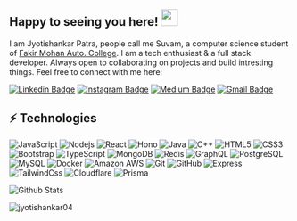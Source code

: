 ## Happy to seeing you here! <img src="https://raw.githubusercontent.com/aemmadi/aemmadi/master/wave.gif" width="30">

I am Jyotishankar Patra, people call me Suvam, a  computer science student of [Fakir Mohan Auto. College](https://fmcollege.nic.in/). I am a tech enthusiast & a full stack developer. Always open to collaborating on projects and build intresting things. Feel free to connect with me here:

[![Linkedin Badge](https://img.shields.io/badge/-jyotishankar-patrablue?style=flat-square&logo=Linkedin&logoColor=white&link=https://www.linkedin.com/in/jyotishankar-patra/)](https://www.linkedin.com/in/jyotishankar-patra/)
[![Instagram Badge](https://img.shields.io/badge/-dev.suvam-purple?style=flat-square&logo=instagram&logoColor=white&link=https://instagram.com/dev.suvam/)](https://instagram.com/dev.suvam)
[![Medium Badge](https://img.shields.io/badge/-@devsuvam-03a57a?style=flat-square&labelColor=000000&logo=Medium&link=https://medium.com/@devsuvam/)](https://medium.com/@devsuvam)
[![Gmail Badge](https://img.shields.io/badge/-devsuvam@myyahoo.com-c14438?style=flat-square&logo=Gmail&logoColor=white&link=mailto:devsuvam@myyahoo.com)](mailto:devsuvam@myyahoo.com)

## ⚡ Technologies

![JavaScript](https://img.shields.io/badge/-JavaScript-black?style=flat-square&logo=javascript)
![Nodejs](https://img.shields.io/badge/-Nodejs-black?style=flat-square&logo=Node.js)
![React](https://img.shields.io/badge/-React-black?style=flat-square&logo=react)
![Hono](https://img.shields.io/badge/-Hono-181717?style=flat-square&logo=hono)
![Java](https://img.shields.io/badge/-java-E34A86?style=flat-square&logo=java)
![C++](https://img.shields.io/badge/-C++-00599C?style=flat-square&logo=c)
![HTML5](https://img.shields.io/badge/-HTML5-E34F26?style=flat-square&logo=html5&logoColor=white)
![CSS3](https://img.shields.io/badge/-CSS3-1572B6?style=flat-square&logo=css3)
![Bootstrap](https://img.shields.io/badge/-Bootstrap-563D7C?style=flat-square&logo=bootstrap)
![TypeScript](https://img.shields.io/badge/-TypeScript-007ACC?style=flat-square&logo=typescript)
![MongoDB](https://img.shields.io/badge/-MongoDB-black?style=flat-square&logo=mongodb)
![Redis](https://img.shields.io/badge/-Redis-black?style=flat-square&logo=Redis)
![GraphQL](https://img.shields.io/badge/-GraphQL-E10098?style=flat-square&logo=graphql)
![PostgreSQL](https://img.shields.io/badge/-PostgreSQL-336791?style=flat-square&logo=postgresql)
![MySQL](https://img.shields.io/badge/-MySQL-black?style=flat-square&logo=mysql)
![Docker](https://img.shields.io/badge/-Docker-black?style=flat-square&logo=docker)
![Amazon AWS](https://img.shields.io/badge/Amazon%20AWS-232F3E?style=flat-square&logo=amazon-aws)
![Git](https://img.shields.io/badge/-Git-black?style=flat-square&logo=git)
![GitHub](https://img.shields.io/badge/-GitHub-181717?style=flat-square&logo=github)
![Express](https://img.shields.io/badge/-Express-181717?style=flat-square&logo=express)
![TailwindCss](https://img.shields.io/badge/-Tailwindcss-181717?style=flat-square&logo=tailwindcss)
![Cloudflare](https://img.shields.io/badge/-Cloudflare-181717?style=flat-square&logo=cloudflare)
![Prisma](https://img.shields.io/badge/-Prisma-181717?style=flat-square&logo=prisma)





![Github Stats](https://github-readme-stats.vercel.app/api?username=jyotishankar04&count_private=true&show_icons=true&include_all_commits=true)

<p><img align="center" src="https://github-readme-streak-stats.herokuapp.com/?user=jyotishankar04&" alt="jyotishankar04" /></p>
